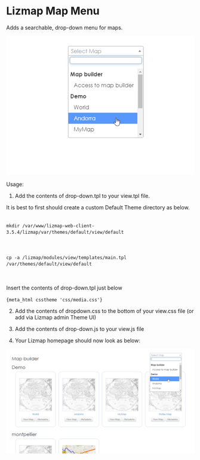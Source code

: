 # Lizmap Map Menu

Adds a searchable, drop-down menu for maps.

![alt text](LizmapDropDown2.png)

Usage:

1. Add the contents of drop-down.tpl to your view.tpl file.  

It is best to first should create a custom Default Theme directory as below.

<code>  
mkdir /var/www/lizmap-web-client-3.5.4/lizmap/var/themes/default/view/default
</code><br/><br/>
<code>
cp -a /lizmap/modules/view/templates/main.tpl /var/themes/default/view/default
</code><br/><br/>

Insert the contents of drop-down.tpl just below<br/>

<code>{meta_html csstheme 'css/media.css'}</code><br/>


2. Add the contents of dropdown.css to the bottom of your view.css file (or add via Lizmap admin Theme UI)

3. Add the contents of drop-down.js to your view.js file

4. Your Lizmap homepage should now look as below: <br/>

![alt text](Lizmap-DropDown-Menu.png)




